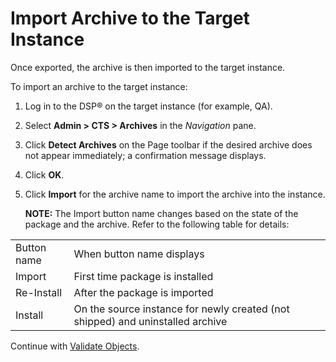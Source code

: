 # Import Archive to the Target Instance

Once exported, the archive is then imported to the target instance.

To import an archive to the target instance:

1.  Log in to the DSP® on the target instance (for example, QA).

2.  Select **Admin \> CTS \> Archives** in the *Navigation* pane.

3.  Click **Detect Archives** on the Page toolbar if the desired archive
    does not appear immediately; a confirmation message displays.

4.  Click **OK**.

5.  Click **Import** for the archive name to import the archive into the
    instance.
    
    **NOTE:** The Import button name changes based on the state of the
    package and the archive. Refer to the following table for
details:

|             |                                                                                |
| ----------- | ------------------------------------------------------------------------------ |
| Button name | When button name displays                                                      |
| Import      | First time package is installed                                                |
| Re-Install  | After the package is imported                                                  |
| Install     | On the source instance for newly created (not shipped) and uninstalled archive |

Continue with [Validate Objects](Validate_Objects.htm).
